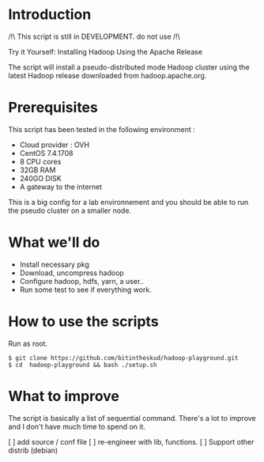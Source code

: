 # Introduction

/!\ This script is still in DEVELOPMENT. do not use /!\

Try it Yourself: Installing Hadoop Using the Apache Release

The script will install a pseudo-distributed mode Hadoop cluster using the latest Hadoop release downloaded from hadoop.apache.org.

# Prerequisites

This script has been tested in the following environment : 

  - Cloud provider : OVH
  - CentOS 7.4.1708 
  - 8 CPU cores
  - 32GB RAM
  - 240GO DISK
  - A gateway to the internet
  
This is a big config for a lab environnement and you should be able to run the pseudo cluster on a smaller node.

# What we'll do

  - Install necessary pkg
  - Download, uncompress hadoop
  - Configure hadoop, hdfs, yarn, a user..
  - Run some test to see if everything work. 

# How to use the scripts

Run as root.

```
$ git clone https://github.com/bitintheskud/hadoop-playground.git
$ cd  hadoop-playground && bash ./setup.sh
```

# What to improve 

The script is basically a list of sequential command. 
There's a lot to improve and I don't have much time to spend on it.

[ ] add source / conf file 
[ ] re-engineer with lib, functions. 
[ ] Support other distrib (debian)

